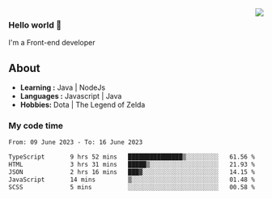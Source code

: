 <img align='right' src="https://github-readme-stats.vercel.app/api?username=jumodada&show_icons=true&theme=vue">

### Hello world 👋

I'm a Front-end developer 
    
## About
-  **Learning :** Java | NodeJs
-  **Languages :** Javascript | Java
-  **Hobbies:** Dota | The Legend of Zelda

### My code time

<!--START_SECTION:waka-->

```txt
From: 09 June 2023 - To: 16 June 2023

TypeScript       9 hrs 52 mins   ███████████████▒░░░░░░░░░   61.56 %
HTML             3 hrs 31 mins   █████▒░░░░░░░░░░░░░░░░░░░   21.93 %
JSON             2 hrs 16 mins   ███▓░░░░░░░░░░░░░░░░░░░░░   14.15 %
JavaScript       14 mins         ▒░░░░░░░░░░░░░░░░░░░░░░░░   01.48 %
SCSS             5 mins          ░░░░░░░░░░░░░░░░░░░░░░░░░   00.58 %
```

<!--END_SECTION:waka-->
